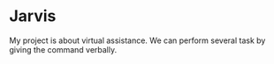 # Jarvis
My project is about virtual assistance. We can perform several task by giving the command verbally. 
